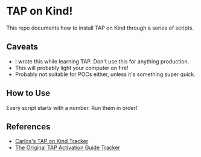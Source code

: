 # TAP on Kind!

This repo documents how to install TAP on Kind through a series of scripts.

## Caveats

- I wrote this while learning TAP. Don't use this for anything production.
- This will probably light your computer on fire!
- Probably not suitable for POCs either, unless it's something super quick.

## How to Use

Every script starts with a number. Run them in order!

## References

- [Carlos's TAP on Kind
  Tracker](https://www.pivotaltracker.com/n/projects/2626297)
- [The Original TAP Activation Guide
  Tracker](https://www.pivotaltracker.com/n/projects/2586967)
